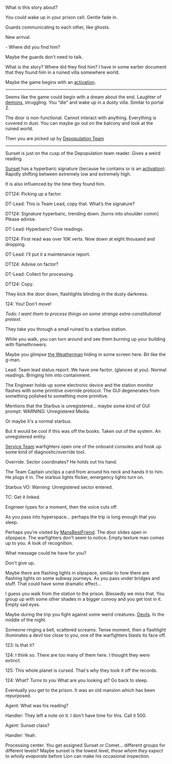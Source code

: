 What is this story about?

You could wake up in your prison cell. Gentle fade in.

Guards communicating to each other, like ghosts.

New arrival.

\- Where did you find him?

Maybe the guards don’t need to talk.

What is the story? Where did they find him? I have in some earlier document that they found him in a ruined villa somewhere world.

Maybe the game begins with an [activation](/p/6186266638ff44bc9fa48d3cb912f53b).

***

Seems like the game could begin with a dream about the end. Laughter of [demons](/p/a22030bec1ff40e587d2146fb95be185), struggling. You “die” and wake up in a dusty villa. Similar to portal 2.

The door is non-functional. Cannot interact with anything. Everything is covered in dust. You can maybe go out on the balcony and look at the ruined world.

Then you are picked up by [Depopulation Team](/p/56cb1fe4b44c40209f6739ce34830eb8)

***

Sunset is just on the cusp of the Depopulation team reader. Gives a weird reading.

[Sunset](/p/e86dde5ef894493cb5e1f93855b62c83) has a hyperbaric signature (because he contains or *is* an [activation](/p/6186266638ff44bc9fa48d3cb912f53b)). Rapidly shifting between extremely low and extremely high.

It is also influenced by the time they found him.

DT124: Picking up a factor.

DT-Lead: This is Team Lead, copy that. What’s the signature?

DT124: Signature hyperbaric, trending down. \[turns into shoulder comm] Please advise.

DT-Lead: Hyperbaric? Give readings.

DT124: First read was over 10K verts. Now down at eight thousand and dropping.

DT-Lead: I’ll put it a maintenance report.

DT124: Advise on factor?

DT-Lead: Collect for processing.

DT124: Copy.

They kick the door down, flashlights blinding in the dusty darkness.

124: You! Don't move!

*Todo: I want them to process things on some strange extra-constitutional pretext.*

They take you through a small ruined to a starbus station.

While you walk, you can turn around and see them burning up your building with flamethrowers.

Maybe you glimpse [the Weatherman](/p/626c245aa9f84338bbd35a3874186b8a) hiding in some screen here. Bit like the g-man.

Lead: Team lead status report. We have one factor. (glances at you). Normal readings. Bringing him into containment.

The Engineer holds up some electronic device and the station monitor flashes with some primitive override protocol. The GUI degenerates from something polished to something more primitive.

Mentions that the Starbus is unregistered... maybe some kind of GUI prompt: WARNING: Unregistered Media.

Or maybe it's a normal starbus.

But it would be cool if this was off the books. Taken out of the system. An unregistered entity.

[Service Team](/p/446f0d27a559475d9d0e1337fb7cc934) warfighters open one of the onboard consoles and hook up some kind of diagnostic/override tool.

Override. Sector coordinates? He holds out his hand.

The Team Captain unclips a card from around his neck and hands it to him. He plugs it in. The starbus lights flicker, emergency lights turn on.

Starbus VO: Warning: Unregistered sector entered.

TC: Get it linked.

Engineer types for a moment, then the voice cuts off.

As you pass into hyperspace... perhaps the trip is long enough that you sleep.

Perhaps you're visited by [MansBestFriend](/p/2e58a4c24f8e4bf2a6779f1fd191a209). The door slides open in slipspace. The warfighters don't seem to notice. Empty texture man comes up to you. A look of recognition.

What message could he have for you?

Don't give up.

Maybe there are flashing lights in slipspace, similar to how there are flashing lights on some subway journeys. As you pass under bridges and stuff. That could have some dramatic effect...

I guess you walk from the station to the prison. Blessedly we miss that. You group up with some other shades in a bigger convoy and you get lost in it. Empty sad eyes.

Maybe during the trip you fight against some weird creatures. [Devils](/p/a22030bec1ff40e587d2146fb95be185). In the middle of the night.

Someone ringing a bell, scattered screams. Tense moment, then a flashlight illuminates a devil too close to you, one of the warfighters blasts its face off.

123: Is that it?

124: I think so. There are too many of them here. I thought they were extinct.

125: This whole planet is cursed. That's why they took it off the records.

124: What? *Turns to you* What are you looking at? Go back to sleep.

Eventually you get to the prison. It was an old mansion which has been repurposed.

Agent: What was his reading?

Handler: They left a note on it. I don't have time for this. Call it 500.

Agent: Sunset class?

Handler: Yeah.

Processing center. You get assigned Sunset or Comet... different groups for different levels? Maybe sunset is the lowest level, *those whom they expect to wholly evaporate* before Lion can make his occasional inspection.
